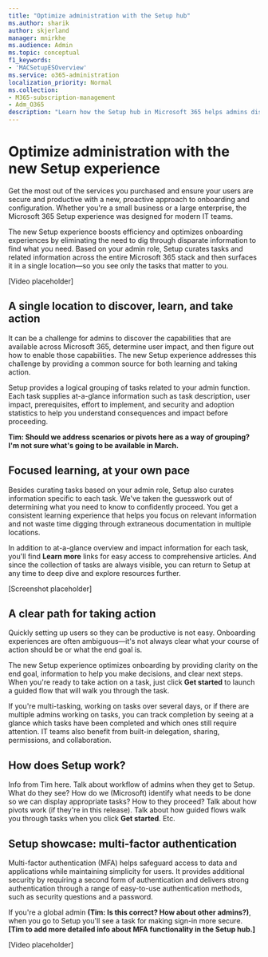 ```yaml
---
title: "Optimize administration with the Setup hub"
ms.author: sharik
author: skjerland
manager: mnirkhe
ms.audience: Admin
ms.topic: conceptual
f1_keywords:
- 'MACSetupESOverview'
ms.service: o365-administration
localization_priority: Normal
ms.collection: 
- M365-subscription-management
- Adm_O365
description: "Learn how the Setup hub in Microsoft 365 helps admins discover, learn, and take action."
---
```


# Optimize administration with the new Setup experience

Get the most out of the services you purchased and ensure your users are secure and productive with a new, proactive approach to onboarding and configuration. Whether you're a small business or a large enterprise, the Microsoft 365 Setup experience was designed for modern IT teams.

The new Setup experience boosts efficiency and optimizes onboarding experiences by eliminating the need to dig through disparate information to find what you need. Based on your admin role, Setup curates tasks and related information across the entire Microsoft 365 stack and then surfaces it in a single location—so you see only the tasks that matter to you.

[Video placeholder]

## A single location to discover, learn, and take action

It can be a challenge for admins to discover the capabilities that are available across Microsoft 365, determine user impact, and then figure out how to enable those capabilities. The new Setup experience addresses this challenge by providing a common source for both learning and taking action.

Setup provides a logical grouping of tasks related to your admin function. Each task supplies at-a-glance information such as task description, user impact, prerequisites, effort to implement, and security and adoption statistics to help you understand consequences and impact before proceeding.

**Tim: Should we address scenarios or pivots here as a way of grouping? I'm not sure what's going to be available in March.**

## Focused learning, at your own pace

Besides curating tasks based on your admin role, Setup also curates information specific to each task. We've taken the guesswork out of determining what you need to know to confidently proceed. You get a consistent learning experience that helps you focus on relevant information and not waste time digging through extraneous documentation in multiple locations.

In addition to at-a-glance overview and impact information for each task, you'll find **Learn more** links for easy access to comprehensive articles. And since the collection of tasks are always visible, you can return to Setup at any time to deep dive and explore resources further.

[Screenshot placeholder]

## A clear path for taking action

Quickly setting up users so they can be productive is not easy. Onboarding experiences are often ambiguous&mdash;it's not always clear what your course of action should be or what the end goal is.

The new Setup experience optimizes onboarding by providing clarity on the end goal, information to help you make decisions, and clear next steps. When you're ready to take action on a task, just click **Get started** to launch a guided flow that will walk you through the task.

If you're multi-tasking, working on tasks over several days, or if there are multiple admins working on tasks, you can track completion by seeing at a glance which tasks have been completed and which ones still require attention. IT teams also benefit from built-in delegation, sharing, permissions, and collaboration.

## How does Setup work?

Info from Tim here. Talk about workflow of admins when they get to Setup. What do they see? How do we (Microsoft) identify what needs to be done so we can display appropriate tasks? How to they proceed? Talk about how pivots work (if they're in this release). Talk about how guided flows walk you through tasks when you click **Get started**. Etc.

## Setup showcase: multi-factor authentication

Multi-factor authentication (MFA) helps safeguard access to data and applications while maintaining simplicity for users. It provides additional security by requiring a second form of authentication and delivers strong authentication through a range of easy-to-use authentication methods, such as security questions and a password.

If you're a global admin **(Tim: Is this correct? How about other admins?)**, when you go to Setup you'll see a task for making sign-in more secure. **[Tim to add more detailed info about MFA functionality in the Setup hub.]**

[Video placeholder]
